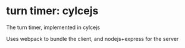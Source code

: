 # turn timer: cylcejs

The turn timer, implemented in cylcejs

Uses webpack to bundle the client, and nodejs+express for the server
